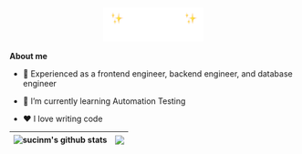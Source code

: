 <p align="center"><img width="35%" alt="Hello, I'm Suci. Tech Enthusiast" src="./assets/header-suci.PNG" /></p>


**About me**

- 💼 Experienced as a frontend engineer, backend engineer, and database engineer

- 🌱 I’m currently learning Automation Testing

- ❤️ I love writing code


| <img align="center" src="https://github-readme-stats.vercel.app/api?username=sucinm&show_icons=true&include_all_commits=true&theme=gruvbox_light&hide_border=true" alt="sucinm's github stats" /> | <img align="center" src="https://github-readme-stats.vercel.app/api/top-langs/?username=sucinm&layout=compact&theme=gruvbox_light&hide_border=true" /> |
| ------------- | ------------- |

<!--
**sucinm/sucinm** is a ✨ _special_ ✨ repository because its `README.md` (this file) appears on your GitHub profile.

Here are some ideas to get you started:

- 🔭 I’m currently working on ...
- 🌱 I’m currently learning ...
- 👯 I’m looking to collaborate on ...
- 🤔 I’m looking for help with ...
- 💬 Ask me about ...
- 📫 How to reach me: ...
- 😄 Pronouns: ...
- ⚡ Fun fact: ...
-->

